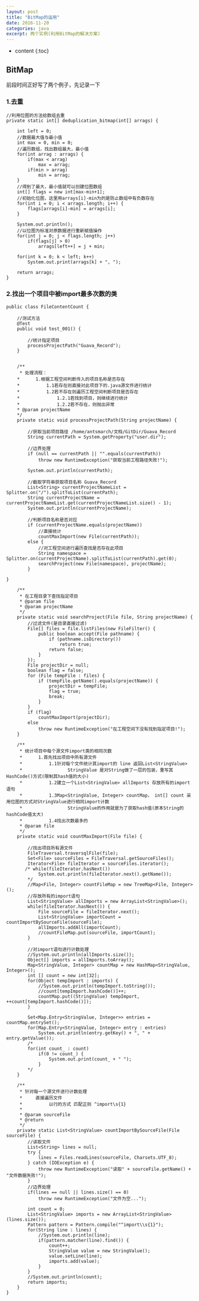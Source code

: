 ```yaml
---
layout: post
title: "BitMap的运用"
date: 2016-11-20
categories: java
excerpt: 两个实例(利用BitMap的解决方案)
---
```


* content
{:toc}

## BitMap



前段时间正好写了两个例子，先记录一下

### 1.去重

    //利用位图的方法给数组去重
    private static int[] deduplication_bitmap(int[] arrags) {
    
        int left = 0;
        //数据最大值与最小值
        int max = 0, min = 0;
	    //遍历数组，找出数组最大，最小值
        for(int arrag : arrags) {
            if(max < arrag)
                max = arrag;
            if(min > arrag)
                min = arrag;
        }
	    //得到了最大，最小值就可以创建位图数组
        int[] flags = new int[max-min+1];
	    //初始化位图，这里用arrays[i]-min为的是防止数组中有负数存在
        for(int i = 0; i < arrags.length; i++) {
            flags[arrags[i]-min] = arrags[i];
        }

        System.out.println();
	    //以位图为标准对原数据进行重新赋值操作
        for(int j = 0; j < flags.length; j++)
            if(flags[j] > 0)
                arrags[left++] = j + min;

        for(int k = 0; k < left; k++)
            System.out.print(arrags[k] + ", ");

        return arrags;
    }

### 2.找出一个项目中被import最多次数的类


    public class FileContentCount {

        //测试方法
        @Test
        public void test_001() {

            //统计指定项目
            processProjectPath("Guava_Record");
        }


        /**
         * 处理流程：
        *      1.根据工程空间判断传入的项目名称是否存在
        *          1.1若存在则直接对此项目下的.java源文件进行统计
        *          1.2若不存在则遍历工程空间判断项目是否存在
        *              1.2.1若找到项目，则继续进行统计
        *              1.2.2若不存在，则抛出异常
        * @param projectName
        */
        private static void processProjectPath(String projectName) {

            //获取当前项目路径 /home/antsmarch/文档/GitDir/Guava_Record
            String currentPath = System.getProperty("user.dir");
            
            //边界处理
            if (null == currentPath || "".equals(currentPath))
                throw new RuntimeException("获取当前工程路径失败!");

            System.out.println(currentPath);
            
            //截取字符串获取项目名称 Guava_Record
            List<String> currentProjectNameList = Splitter.on("/").splitToList(currentPath);
            String currentProjectName = currentProjectNameList.get(currentProjectNameList.size() - 1);
            System.out.println(currentProjectName);
            
            //判断项目名称是否对应
            if (currentProjectName.equals(projectName))
                //直接统计
                countMaxImport(new File(currentPath));
            else {
                //对工程空间进行遍历查找是否存在此项目
                String namespace = Splitter.on(currentProjectName).splitToList(currentPath).get(0);
                searchProject(new File(namespace), projectName);
            }
    
    }   
    
        /**
         * 在工程目录下查找指定项目
         * @param file
         * @param projectName
         */
        private static void searchProject(File file, String projectName) {
            //过滤文件(是目录直接过滤)
            File[] files = file.listFiles(new FileFilter() {
                public boolean accept(File pathname) {
                    if (pathname.isDirectory())
                        return true;
                    return false;
                }
            });
            File projectDir = null;
            boolean flag = false;
            for (File tempFile : files) {
                if (tempFile.getName().equals(projectName)) {
                    projectDir = tempFile;
                    flag = true;
                    break;
                }
            }
            if (flag)
                countMaxImport(projectDir);
            else
                throw new RuntimeException("在工程空间下没有找到指定项目!");
        }
    
        /**
         * 统计项目中每个源文件import类的相同次数
         *      1.首先找出项目中所有源文件
         *          1.1针对每个文件统计其import的 line 返回List<StringValue>
         *                 StringValue 是对String做了一层的包装，重写其HashCode()方式(限制其hash值的大小)
         *          1.2建立一个List<StringValue> allImports 存放所有的import语句
         *          1.3Map<StringValue, Integer> countMap， int[] count 采用位图的方式对StringValue进行相同import计数
         *                 StringValue的作用就是为了获取hash值(原本String的hashCode值太大)
         *          1.4找出次数最多的
         * @param file
         */
        private static void countMaxImport(File file) {

            //找出项目所有源文件
            FileTraversal.traversqlFile(file);
            Set<File> sourceFiles = FileTraversal.getSourceFiles();
            Iterator<File> fileIterator = sourceFiles.iterator();
           /* while(fileIterator.hasNext())
                System.out.println(fileIterator.next().getName());
            */
            //Map<File, Integer> countFileMap = new TreeMap<File, Integer>();
            //存放所有的import语句
            List<StringValue> allImports = new ArrayList<StringValue>();
            while(fileIterator.hasNext()) {
                File sourceFile = fileIterator.next();
                List<StringValue> importCount = countImportBySourceFile(sourceFile);
                allImports.addAll(importCount);
                //countFileMap.put(sourceFile, importCount);
            }
    
            //对import语句进行计数处理
            //System.out.println(allImports.size());
            Object[] imports = allImports.toArray();
            Map<StringValue, Integer> countMap = new HashMap<StringValue, Integer>();
            int [] count = new int[32];
            for(Object tempImport : imports) {
                //System.out.println(tempImport.toString());
                //count[tempImport.hashCode()]++;
                countMap.put((StringValue) tempImport, ++count[tempImport.hashCode()]);
            }
    
            Set<Map.Entry<StringValue, Integer>> entries = countMap.entrySet();
            for(Map.Entry<StringValue, Integer> entry : entries)
                System.out.println(entry.getKey() + ", " + entry.getValue());
            /*
            for(int count_ : count)
                if(0 != count_) {
                    System.out.print(count_ + " ");
                }
            */
        }
    
        /**
         * 针对每一个源文件进行计数处理
         *     直接遍历文件
         *          以行的方式 匹配正则 ^import\s{1}
         *
         * @param sourceFile
         * @return
         */
        private static List<StringValue> countImportBySourceFile(File sourceFile) {
            //读取文件
            List<String> lines = null;
            try {
                lines = Files.readLines(sourceFile, Charsets.UTF_8);
            } catch (IOException e) {
                throw new RuntimeException("读取" + sourceFile.getName() + "文件数据失败!");
            }
            //边界处理
            if(lines == null || lines.size() == 0)
                throw new RuntimeException("文件为空...");
    
            int count = 0;
            List<StringValue> imports = new ArrayList<StringValue>(lines.size());
            Pattern pattern = Pattern.compile("^import\\s{1}");
            for(String line : lines) {
                //System.out.println(line);
                if(pattern.matcher(line).find()) {
                    count++;
                    StringValue value = new StringValue();
                    value.setLine(line);
                    imports.add(value);
                }
            }
            //System.out.println(count);
            return imports;
        }
    }